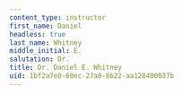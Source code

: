```yaml
---
content_type: instructor
first_name: Daniel
headless: true
last_name: Whitney
middle_initial: E.
salutation: Dr.
title: Dr. Daniel E. Whitney
uid: 1bf2a7e0-60ec-27a8-8b22-aa128400037b
---
```


